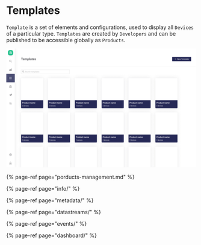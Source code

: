# Templates

`Template` is a set of elements and configurations, used to display all `Devices` of a particular type. `Templates` are created by `Developers` and can be published to be accessible globally as `Products`.

![](../../../.gitbook/assets/templates.png)

{% page-ref page="porducts-management.md" %}

{% page-ref page="info/" %}

{% page-ref page="metadata/" %}

{% page-ref page="datastreams/" %}

{% page-ref page="events/" %}

{% page-ref page="dashboard/" %}





